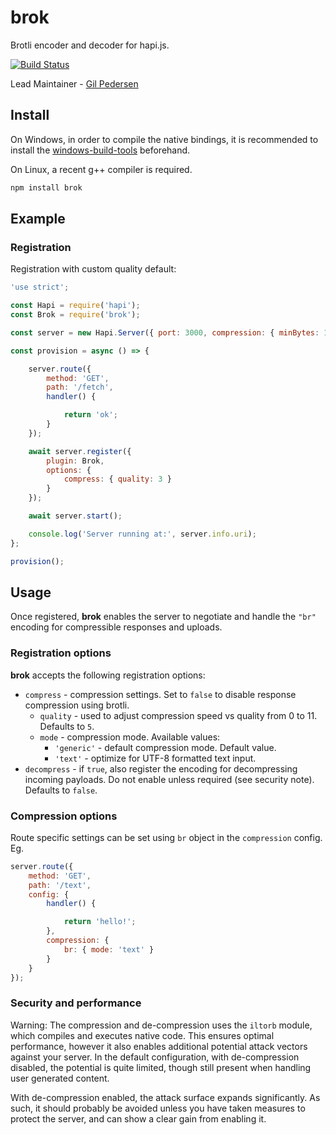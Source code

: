 # brok

Brotli encoder and decoder for hapi.js.

[![Build Status](https://travis-ci.org/kanongil/brok.svg?branch=master)](https://travis-ci.org/kanongil/brok)

Lead Maintainer - [Gil Pedersen](https://github.com/kanongil)

## Install

On Windows, in order to compile the native bindings, it is recommended to install the [windows-build-tools](https://github.com/felixrieseberg/windows-build-tools) beforehand.

On Linux, a recent g++ compiler is required.

```sh
npm install brok
```

## Example

### Registration

Registration with custom quality default:

```js
'use strict';

const Hapi = require('hapi');
const Brok = require('brok');

const server = new Hapi.Server({ port: 3000, compression: { minBytes: 1 } });

const provision = async () => {

    server.route({
        method: 'GET',
        path: '/fetch',
        handler() {

            return 'ok';
        }
    });

    await server.register({
        plugin: Brok,
        options: {
            compress: { quality: 3 }
        }
    });

    await server.start();

    console.log('Server running at:', server.info.uri);
};

provision();
```

## Usage

Once registered, **brok** enables the server to negotiate and handle the `"br"` encoding for
compressible responses and uploads.

### Registration options

**brok** accepts the following registration options:

  - `compress` - compression settings.
    Set to `false` to disable response compression using brotli.
      - `quality` - used to adjust compression speed vs quality from 0 to 11.
        Defaults to `5`.
      - `mode` - compression mode.
        Available values:
        - `'generic'` - default compression mode. Default value.
        - `'text'` - optimize for UTF-8 formatted text input.
  - `decompress` - if `true`, also register the encoding for decompressing incoming payloads.
    Do not enable unless required (see security note).
    Defaults to `false`.

### Compression options

Route specific settings can be set using `br` object in the `compression` config. Eg.

```js
server.route({
    method: 'GET',
    path: '/text',
    config: {
        handler() {

            return 'hello!';
        },
        compression: {
            br: { mode: 'text' }
        }
    }
});
```

### Security and performance

Warning: The compression and de-compression uses the `iltorb` module, which compiles and executes native code.
This ensures optimal performance, however it also enables additional potential attack vectors against your server. In the default configuration, with de-compression disabled, the potential is quite limited, though still present when handling user generated content.

With de-compression enabled, the attack surface expands significantly. As such, it should probably be avoided unless you have taken measures to protect the server, and can show a clear gain from enabling it.
